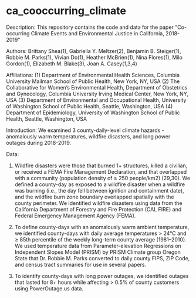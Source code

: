 # ca_cooccurring_climate

Description: This repository contains the code and data for the paper "Co-occurring Climate Events and Environmental Justice in California, 2018-2019"

Authors: Brittany Shea(1), Gabriella Y. Meltzer(2), Benjamin B. Steiger(1), Robbie M. Parks(1), Vivian
Do(1), Heather McBrien(1), Nina Flores(1), Milo Gordon(1), Elizabeth M. Blake(3), Joan A. Casey(1,3,4)

Affiliations:
(1) Department of Environmental Health Sciences, Columbia University Mailman School of Public
Health, New York, NY, USA
(2) The Collaborative for Women’s Environmental Health, Department of Obstetrics and
Gynecology, Columbia University Irving Medical Center, New York, NY, USA
(3) Department of Environmental and Occupational Health, University of Washington School of
Public Health, Seattle, Washington, USA
(4) Department of Epidemiology, University of Washington School of Public Health, Seattle,
Washington, USA

Introduction: We examined 3 county-daily-level climate hazards - anomalously warm temperatures, wildfire disasters, and long power outages during 2018-2019.

Data: 
1. Wildfire disasters were those that burned 1+ structures, killed a civilian, or received a FEMA Fire
Management Declaration, and that overlapped with a community (population density of ≥ 250
people/km2) (29,30). We defined a county-day as exposed to a wildfire disaster when a wildfire
was burning (i.e., the day fell between ignition and containment date), and the wildfire burn zone
boundary overlapped spatially with the county perimeter. We identified wildfire disasters using data from the California Department of Forestry and Fire Protection (CAL FIRE) and Federal Emergency Management Agency (FEMA).

2. To define county-days with an anomalously warm ambient temperature, we identified county-days
with daily average temperatures > 24°C and ≥ 85th percentile of the weekly long-term
county average (1981–2010). We used temperature data from Parameter-elevation Regressions on Independent Slopes Model (PRISM) by PRISM Climate group Oregon State that Dr. Robbie M. Parks converted to daily county FIPS, ZIP Code, and census tract summaries for use in several papers.

3. To identify county-days with long power outages, we identified outages that lasted for 8+ hours while affecting > 0.5% of county customers using PowerOutage.us data.

